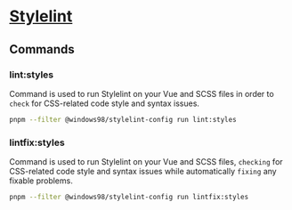 # [Stylelint](https://stylelint.io)

## Commands

### lint:styles

Command is used to run Stylelint on your Vue and SCSS files in order to `check` for CSS-related code style and syntax issues.

```bash
pnpm --filter @windows98/stylelint-config run lint:styles
```

### lintfix:styles

Command is used to run Stylelint on your Vue and SCSS files, `checking` for CSS-related code style and syntax issues while automatically `fixing` any fixable problems.

```bash
pnpm --filter @windows98/stylelint-config run lintfix:styles
```
